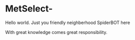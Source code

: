 # MetSelect-

Hello world.
Just you friendly neighberhood SpiderBOT here

With great knowledge comes great responsibility.
